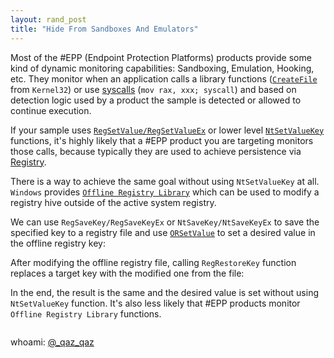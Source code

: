 ```yaml
---
layout: rand_post
title: "Hide From Sandboxes And Emulators"
---
```


Most of the #EPP (Endpoint Protection Platforms) products provide some kind of dynamic monitoring capabilities: Sandboxing, Emulation, Hooking, etc.
They monitor when an application calls a library functions ([`CreateFile`](https://docs.microsoft.com/en-us/windows/desktop/api/fileapi/nf-fileapi-createfilew) from `Kernel32`) or use [syscalls](https://en.wikipedia.org/wiki/System_call) (`mov rax, xxx; syscall`) and based on detection logic used by a product the sample is detected or allowed to continue execution.

If your sample uses [`RegSetValue/RegSetValueEx`](https://docs.microsoft.com/en-us/windows/desktop/api/winreg/nf-winreg-regsetvaluea) or lower level [`NtSetValueKey`](https://docs.microsoft.com/en-us/windows-hardware/drivers/ddi/content/wdm/nf-wdm-zwsetvaluekey) functions, it's highly likely that a #EPP product you are targeting monitors those calls, because typically they are used to achieve persistence via [Registry](https://en.wikipedia.org/wiki/Windows_Registry).

There is a way to achieve the same goal without using `NtSetValueKey` at all.
`Windows` provides [`Offline Registry Library`](https://docs.microsoft.com/en-us/windows/desktop/DevNotes/offline-registry-library-portal) which can be used to modify a registry hive outside of the active system registry.

We can use `RegSaveKey/RegSaveKeyEx` or `NtSaveKey/NtSaveKeyEx` to save the specified key to a registry file and use [`ORSetValue`](https://docs.microsoft.com/en-us/windows/desktop/DevNotes/orsetvalue) to set a desired value in the offline registry key:

<script src="https://gist.github.com/secrary/c30ec2651e83acff789fe0750f4e3d89.js"></script>

After modifying the offline registry file, calling `RegRestoreKey` function replaces a target key with the modified one from the file:

<script src="https://gist.github.com/secrary/5ed135214b427e3f577af78cd590370e.js"></script>

In the end, the result is the same and the desired value is set without using `NtSetValueKey` function.
It's also less likely that #EPP products monitor `Offline Registry Library` functions.

<img data-src="https://user-images.githubusercontent.com/16405698/58984532-f8055080-87e1-11e9-87b0-3161e8235657.gif" class="lazyload" />

whoami: [@_qaz_qaz](https://twitter.com/_qaz_qaz)